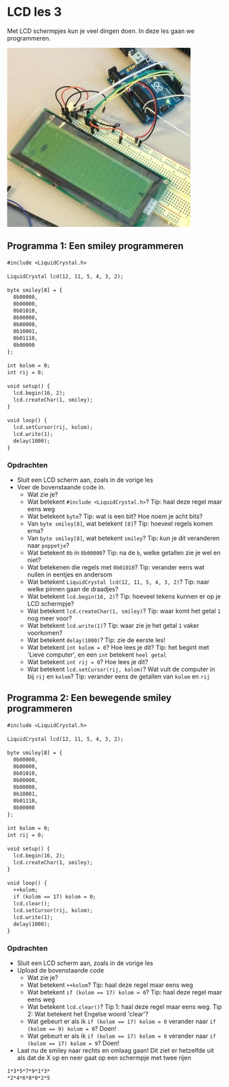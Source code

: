 # LCD les 3

Met LCD schermpjes kun je veel dingen doen. In deze les gaan we programmeren.

![ArduinoInvaders is een spel dat werkt met een LCD](ArduinoInvaders.jpg)

## Programma 1: Een smiley programmeren

```
#include <LiquidCrystal.h>

LiquidCrystal lcd(12, 11, 5, 4, 3, 2);

byte smiley[8] = {
  0b00000,
  0b00000,
  0b01010,
  0b00000,
  0b00000,
  0b10001,
  0b01110,
  0b00000
};

int kolom = 0;
int rij = 0;

void setup() {
  lcd.begin(16, 2);
  lcd.createChar(1, smiley);
}

void loop() {
  lcd.setCursor(rij, kolom);
  lcd.write(1);
  delay(1000);
}
```

### Opdrachten

 * Sluit een LCD scherm aan, zoals in de vorige les
 * Voer de bovenstaande code in.
   * Wat zie je?
   * Wat betekent `#include <LiquidCrystal.h>`? Tip: haal deze regel maar eens weg
   * Wat betekent `byte`? Tip: wat is een bit? Hoe noem je acht bits?
   * Van `byte smiley[8]`, wat betekent `[8]`? Tip: hoeveel regels komen erna?
   * Van `byte smiley[8]`, wat betekent `smiley`? Tip: kun je dit veranderen naar `poppetje`?
   * Wat betekent `0b` in `0b00000`? Tip: na de `b`, welke getallen zie je wel en niet?
   * Wat betekenen die regels met `0b01010`? Tip: verander eens wat nullen in eentjes en andersom
   * Wat betekent `LiquidCrystal lcd(12, 11, 5, 4, 3, 2)`? Tip: naar welke pinnen gaan de draadjes?
   * Wat betekent `lcd.begin(16, 2)`? Tip: hoeveel tekens kunnen er op je LCD schermpje?
   * Wat betekent `lcd.createChar(1, smiley)`? Tip: waar komt het getal `1` nog meer voor?
   * Wat betekent `lcd.write(1)`? Tip: waar zie je het getal `1` vaker voorkomen?
   * Wat betekent `delay(1000)`? Tip: zie de eerste les!
   * Wat betekent `int kolom = 0`? Hoe lees je dit? Tip: het begint met 'Lieve computer', en een `int` betekent `heel getal`
   * Wat betekent `int rij = 0`? Hoe lees je dit?
   * Wat betekent `lcd.setCursor(rij, kolom)`? Wat vult de computer in bij `rij` en `kolom`? Tip: verander eens de getallen van `kolom` en `rij`


## Programma 2: Een bewegende smiley programmeren

```
#include <LiquidCrystal.h>

LiquidCrystal lcd(12, 11, 5, 4, 3, 2);

byte smiley[8] = {
  0b00000,
  0b00000,
  0b01010,
  0b00000,
  0b00000,
  0b10001,
  0b01110,
  0b00000
};

int kolom = 0;
int rij = 0;

void setup() {
  lcd.begin(16, 2);
  lcd.createChar(1, smiley);
}

void loop() {
  ++kolom;
  if (kolom == 17) kolom = 0;
  lcd.clear();
  lcd.setCursor(rij, kolom);
  lcd.write(1);
  delay(1000);
}
```

### Opdrachten

 * Sluit een LCD scherm aan, zoals in de vorige les
 * Upload de bovenstaande code
   * Wat zie je?
   * Wat betekent `++kolom`? Tip: haal deze regel maar eens weg
   * Wat betekent `if (kolom == 17) kolom = 0`? Tip: haal deze regel maar eens weg
   * Wat betekent `lcd.clear()`? Tip 1: haal deze regel maar eens weg. Tip 2: Wat betekent het Engelse woord 'clear'?
   * Wat gebeurt er als ik `if (kolom == 17) kolom = 0` verander naar `if (kolom == 9) kolom = 0`? Doen!
   * Wat gebeurt er als ik `if (kolom == 17) kolom = 0` verander naar `if (kolom == 17) kolom = 9`? Doen!
 * Laat nu de smiley naar rechts en omlaag gaan! Dit ziet er hetzelfde uit als dat de X op en neer gaat op een schermpje met twee rijen

```
1*3*5*7*9*1*3*
*2*4*6*8*0*2*5
```